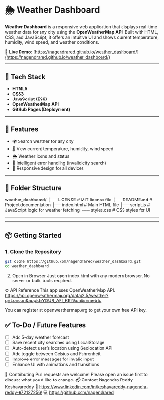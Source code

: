 # 🌦️ Weather Dashboard

**Weather Dashboard** is a responsive web application that displays real-time weather data for any city using the **OpenWeatherMap API**. Built with HTML, CSS, and JavaScript, it offers an intuitive UI and shows current temperature, humidity, wind speed, and weather conditions.

🔗 **Live Demo**: [https://nagendrared.github.io/weather_dashboard/](https://nagendrared.github.io/weather_dashboard/)

---

## 🧰 Tech Stack

- **HTML5**
- **CSS3**
- **JavaScript (ES6)**
- **OpenWeatherMap API**
- **GitHub Pages (Deployment)**

---

## 🚀 Features

- 🌍 Search weather for any city
- 🌡️ View current temperature, humidity, wind speed
- 🌦️ Weather icons and status
- 🧠 Intelligent error handling (invalid city search)
- 📱 Responsive design for all devices

---

## 📂 Folder Structure

weather_dashboard/
├── LICENSE # MIT license file
├── README.md # Project documentation
├── index.html # Main HTML file
├── script.js # JavaScript logic for weather fetching
└── styles.css # CSS styles for UI


---

---

## 📦 Getting Started

### 1. Clone the Repository

```bash
git clone https://github.com/nagendrared/weather_dashboard.git
cd weather_dashboard
```

2. Open in Browser
Just open index.html with any modern browser. No server or build tools required.

⚙️ API Reference
This app uses OpenWeatherMap API.
https://api.openweathermap.org/data/2.5/weather?q=London&appid=YOUR_API_KEY&units=metric

You can register at openweathermap.org to get your own free API key.

## ✅ To-Do / Future Features

- [ ] Add 5-day weather forecast  
- [ ] Save recent city searches using LocalStorage  
- [ ] Auto-detect user’s location using Geolocation API  
- [ ] Add toggle between Celsius and Fahrenheit  
- [ ] Improve error messages for invalid input  
- [ ] Enhance UI with animations and transitions  

🙌 Contributing
Pull requests are welcome! Please open an issue first to discuss what you’d like to change.
📬 Contact Nagendra Reddy Keshavareddy
📧 https://www.linkedin.com/in/keshavareddy-nagendra-reddy-672127256/
💻 https://github.com/nagendrared


